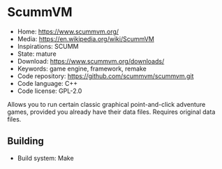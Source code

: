 # ScummVM

- Home: https://www.scummvm.org/
- Media: https://en.wikipedia.org/wiki/ScummVM
- Inspirations: SCUMM
- State: mature
- Download: https://www.scummvm.org/downloads/
- Keywords: game engine, framework, remake
- Code repository: https://github.com/scummvm/scummvm.git
- Code language: C++
- Code license: GPL-2.0

Allows you to run certain classic graphical point-and-click adventure games, provided you already have their data files.
Requires original data files.

## Building

- Build system: Make
